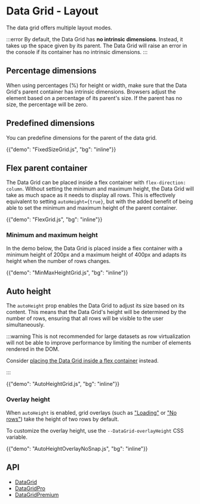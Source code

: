 # Data Grid - Layout

<p class="description">The data grid offers multiple layout modes.</p>

:::error
By default, the Data Grid has **no intrinsic dimensions**.
Instead, it takes up the space given by its parent.
The Data Grid will raise an error in the console if its container has no intrinsic dimensions.
:::

## Percentage dimensions

When using percentages (%) for height or width, make sure that the Data Grid's parent container has intrinsic dimensions.
Browsers adjust the element based on a percentage of its parent's size.
If the parent has no size, the percentage will be zero.

## Predefined dimensions

You can predefine dimensions for the parent of the data grid.

{{"demo": "FixedSizeGrid.js", "bg": "inline"}}

## Flex parent container

The Data Grid can be placed inside a flex container with `flex-direction: column`.
Without setting the minimum and maximum height, the Data Grid will take as much space as it needs to display all rows.
This is effectively equivalent to setting `autoHeight={true}`, but with the added benefit of being able to set the minimum and maximum height of the parent container.

{{"demo": "FlexGrid.js", "bg": "inline"}}

### Minimum and maximum height

In the demo below, the Data Grid is placed inside a flex container with a minimum height of 200px and a maximum height of 400px and adapts its height when the number of rows changes.

{{"demo": "MinMaxHeightGrid.js", "bg": "inline"}}

## Auto height

The `autoHeight` prop enables the Data Grid to adjust its size based on its content.
This means that the Data Grid's height will be determined by the number of rows, ensuring that all rows will be visible to the user simultaneously.

:::warning
This is not recommended for large datasets as row virtualization will not be able to improve performance by limiting the number of elements rendered in the DOM.

Consider [placing the Data Grid inside a flex container](/x/react-data-grid/layout/#flex-parent-container) instead.

:::

{{"demo": "AutoHeightGrid.js", "bg": "inline"}}

### Overlay height

When `autoHeight` is enabled, grid overlays (such as
["Loading"](/x/react-data-grid/overlays/#loading-overlay) or
["No rows"](/x/react-data-grid/overlays/#no-rows-overlay))
take the height of two rows by default.

To customize the overlay height, use the `--DataGrid-overlayHeight` CSS variable.

{{"demo": "AutoHeightOverlayNoSnap.js", "bg": "inline"}}

## API

- [DataGrid](/x/api/data-grid/data-grid/)
- [DataGridPro](/x/api/data-grid/data-grid-pro/)
- [DataGridPremium](/x/api/data-grid/data-grid-premium/)
